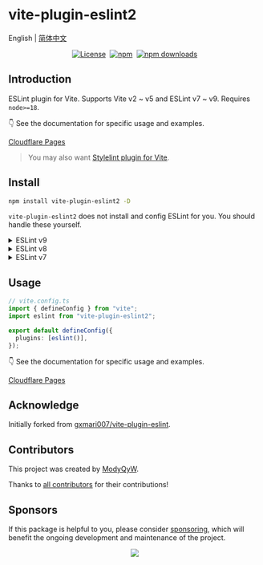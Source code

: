 # vite-plugin-eslint2

English | [简体中文](./README-zh_CN.md)

<div style="display: flex; justify-content: center; align-items: center; gap: 8px;">
  <a href="https://github.com/ModyQyW/vite-plugin-eslint2/blob/main/LICENSE">
    <img src="https://img.shields.io/github/license/ModyQyW/vite-plugin-eslint2?style=for-the-badge" alt="License" />
  </a>
  <a href="https://www.npmjs.com/package/ModyQyW/vite-plugin-eslint2">
    <img src="https://img.shields.io/npm/v/vite-plugin-eslint2?style=for-the-badge" alt="npm" />
  </a>
  <a href="https://www.npmjs.com/package/ModyQyW/vite-plugin-eslint2">
    <img src="https://img.shields.io/npm/dm/vite-plugin-eslint2?style=for-the-badge" alt="npm downloads" />
  </a>
</div>

## Introduction

ESLint plugin for Vite. Supports Vite v2 ~ v5 and ESLint v7 ~ v9. Requires `node>=18`.

👇 See the documentation for specific usage and examples.

[Cloudflare Pages](https://vite-plugin-eslint2.modyqyw.top/)

> You may also want [Stylelint plugin for Vite](https://github.com/ModyQyW/vite-plugin-stylelint).

## Install

```sh
npm install vite-plugin-eslint2 -D
```

`vite-plugin-eslint2` does not install and config ESLint for you. You should handle these yourself.

<details>

<summary>ESLint v9</summary>

```sh
npm install eslint@^9 @types/eslint@^9 -D
```

> You don't need to install `@types/eslint` if you are using v9.10.0 or higher.

</details>

<details>

<summary>ESLint v8</summary>

```sh
npm install eslint@^8 @types/eslint@^8 -D
```

</details>

<details>

<summary>ESLint v7</summary>

```sh
npm install eslint@^7 @types/eslint@^7 -D
```

</details>

## Usage

```typescript
// vite.config.ts
import { defineConfig } from "vite";
import eslint from "vite-plugin-eslint2";

export default defineConfig({
  plugins: [eslint()],
});
```

👇 See the documentation for specific usage and examples.

[Cloudflare Pages](https://vite-plugin-eslint2.modyqyw.top/)

## Acknowledge

Initially forked from [gxmari007/vite-plugin-eslint](https://github.com/gxmari007/vite-plugin-eslint).

## Contributors

This project was created by [ModyQyW](https://github.com/ModyQyW).

Thanks to [all contributors](https://github.com/ModyQyW/vite-plugin-eslint2/graphs/contributors) for their contributions!

## Sponsors

If this package is helpful to you, please consider [sponsoring](https://github.com/ModyQyW/sponsors), which will benefit the ongoing development and maintenance of the project.

<p align="center">
  <a href="https://cdn.jsdelivr.net/gh/ModyQyW/sponsors/sponsorkit/sponsors.svg">
    <img src="https://cdn.jsdelivr.net/gh/ModyQyW/sponsors/sponsorkit/sponsors.svg"/>
  </a>
</p>
